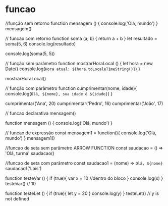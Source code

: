 # funcao
//função sem retorno
function mensagem () {
    console.log('Olá, mundo')
}
mensagem()

// funcao com retorno
function soma (a, b) {
  return a + b
}
let resultado = soma(5, 6)
console.log(resultado)

console.log(soma(5, 5))

// função sem parâmetro
function mostrarHoraLocal () {
    let hora = new Date()
    console.log(`Hora atual: ${hora.toLocaleTimeString()}`)
}

mostrarHoraLocal()

// função com parâmetro
function cumprimentar(nome, idade){
  console.log(`Olá, ${nome}, sua idade é ${idade}`)
}

cumprimentar('Ana', 20)
cumprimentar('Pedro', 16)
cumprimentar('João', 17)

// funcao declarativa
mensagem()

function mensagem () {
    console.log('Olá, mundo')
}

// funcao de expressão
const mensagem1 = function(){
  console.log('Olá, mundo')
}
mensagem1()

//funcao de seta sem parâmetro ARROW FUNCTION
const saudacao = () => 'Olá, turma'
saudacao()

//funcao de seta com parâmetro
const saudacao1 = (nome) => `Olá, ${nome}`
saudacao1('Laís')


function testeVar () {
    if (true){
      var x = 10 //dentro do bloco
    }
    console.log(x)
  }
  testeVar() // 10
 
  function testeLet () {
    if (true){
      let y = 20
    }
    console.log(y)
  }
  testeLet() // y is not defined
